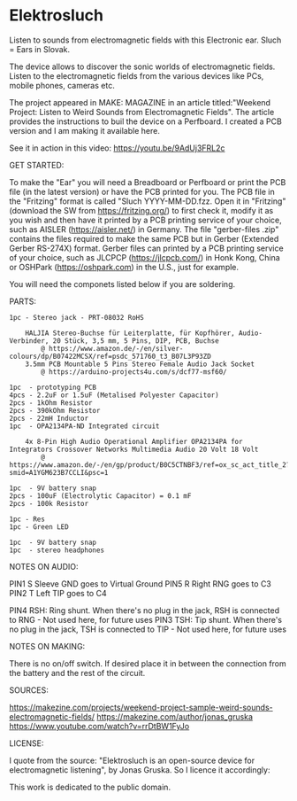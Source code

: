 # Elektrosluch

Listen to sounds from electromagnetic fields with this Electronic ear.
Sluch = Ears in Slovak.

The device allows to discover the sonic worlds of electromagnetic fields. 
Listen to the electromagnetic fields from the various devices like PCs, mobile phones, cameras etc.

The project appeared in MAKE: MAGAZINE in an article titled:"Weekend Project: Listen to Weird Sounds from Electromagnetic Fields".
The article provides the instructions to buil the device on a Perfboard. 
I created a PCB version and I am making it available here.

See it in action in this video: https://youtu.be/9AdUj3FRL2c

GET STARTED:

To make the "Ear" you will need a Breadboard or Perfboard or print the PCB file (in the latest version) or have the PCB printed for you.
The PCB file in the "Fritzing" format is called "Sluch YYYY-MM-DD.fzz. 
Open it in "Fritzing" (download the SW from https://fritzing.org/) to first check it, modify it as you wish and then have it printed by a PCB printing service of your choice, such as AISLER (https://aisler.net/) in Germany. 
The file "gerber-files <YYYY-MM-DD>.zip" contains the files required to make the same PCB but in Gerber (Extended Gerber RS-274X) format.
Gerber files can printed by a PCB printing service of your choice, such as JLCPCP (https://jlcpcb.com/) in Honk Kong, China or OSHPark (https://oshpark.com) in the U.S., just for example.

You will need the componets listed below if you are soldering.


PARTS:

    1pc - Stereo jack - PRT-08032 RoHS 

		HALJIA Stereo-Buchse für Leiterplatte, für Kopfhörer, Audio-Verbinder, 20 Stück, 3,5 mm, 5 Pins, DIP, PCB, Buchse 
			@ https://www.amazon.de/-/en/silver-colours/dp/B07422MCSX/ref=psdc_571760_t3_B07L3P93ZD
		3.5mm PCB Mountable 5 Pins Stereo Female Audio Jack Socket 
			@ https://arduino-projects4u.com/s/dcf77-msf60/

    1pc  - prototyping PCB
    4pcs - 2.2uF or 1.5uF (Metalised Polyester Capacitor) 
    2pcs - 1kOhm Resistor
    2pcs - 390kOhm Resistor
    2pcs - 22mH Inductor
    1pc  - OPA2134PA-ND Integrated circuit

		4x 8-Pin High Audio Operational Amplifier OPA2134PA for Integrators Crossover Networks Multimedia Audio 20 Volt 18 Volt
			@ https://www.amazon.de/-/en/gp/product/B0C5CTNBF3/ref=ox_sc_act_title_2?smid=A1YGM623B7CCLI&psc=1

    1pc  - 9V battery snap
    2pcs - 100uF (Electrolytic Capacitor) = 0.1 mF
    2pcs - 100k Resistor

    1pc - Res
    1pc - Green LED

    1pc  - 9V battery snap
    1pc  - stereo headphones


NOTES ON AUDIO:

PIN1	S	Sleeve 	GND	goes to Virtual Ground
PIN5	R	Right	RNG	goes to C3
PIN2	T	Left	TIP	goes to C4

PIN4 RSH: Ring shunt. When there's no plug in the jack, RSH is connected to RNG - Not used here, for future uses
PIN3 TSH: Tip shunt. When there's no plug in the jack, TSH is connected to TIP - Not used here, for future uses


NOTES ON MAKING:

There is no on/off switch. If desired place it in between the connection from the battery and the rest of the circuit.


SOURCES:

https://makezine.com/projects/weekend-project-sample-weird-sounds-electromagnetic-fields/
https://makezine.com/author/jonas_gruska
https://www.youtube.com/watch?v=rrDtBW1FyJo


LICENSE:

I quote from the source: "Elektrosluch is an open-source device for electromagnetic listening", by Jonas Gruska.
So I licence it accordingly:

This work is dedicated to the public domain.


